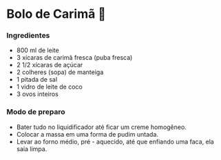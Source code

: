 # Bolo de Carimã :doughnut:

### Ingredientes

- 800 ml de leite
- 3 xícaras de carimã fresca (puba fresca)
- 2 1/2 xícaras de açúcar
- 2 colheres (sopa) de manteiga
- 1 pitada de sal
- 1 vidro de leite de coco
- 3 ovos inteiros



### Modo de preparo

- Bater tudo no liquidificador até ficar um creme homogêneo.
- Colocar a massa em uma forma de pudim untada.
- Levar ao forno médio, pré - aquecido, até que enfiando uma faca, ela saia limpa.





